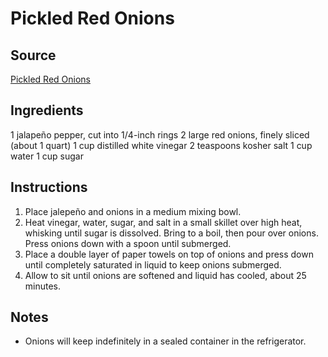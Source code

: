 # Pickled Red Onions

## Source
[Pickled Red Onions](https://www.seriouseats.com/pickled-red-onions)

## Ingredients
1 jalapeño pepper, cut into 1/4-inch rings
2 large red onions, finely sliced (about 1 quart)
1 cup distilled white vinegar
2 teaspoons kosher salt
1 cup water
1 cup sugar

## Instructions
1. Place jalepeño and onions in a medium mixing bowl. 
2. Heat vinegar, water, sugar, and salt in a small skillet over high heat, whisking until sugar is dissolved. Bring to a boil, then pour over onions. Press onions down with a spoon until submerged.
3. Place a double layer of paper towels on top of onions and press down until completely saturated in liquid to keep onions submerged. 
4. Allow to sit until onions are softened and liquid has cooled, about 25 minutes. 

## Notes
- Onions will keep indefinitely in a sealed container in the refrigerator.